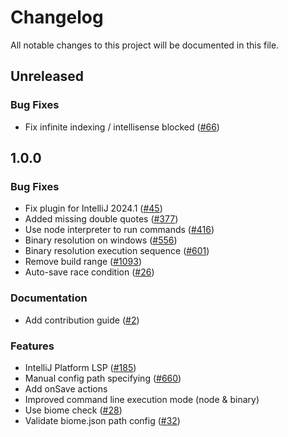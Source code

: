 # Changelog

All notable changes to this project will be documented in this file.

## Unreleased

### Bug Fixes

- Fix infinite indexing / intellisense blocked ([#66](https://github.com/biomejs/biome-intellij/issues/66))

## 1.0.0

### Bug Fixes

- Fix plugin for IntelliJ 2024.1 ([#45](https://github.com/biomejs/biome-intellij/pull/45))
- Added missing double quotes ([#377](https://github.com/biomejs/biome-intellij/pull/377))
- Use node interpreter to run commands ([#416](https://github.com/biomejs/biome-intellij/pull/416))
- Binary resolution on windows ([#556](https://github.com/biomejs/biome-intellij/pull/556))
- Binary resolution execution sequence ([#601](https://github.com/biomejs/biome-intellij/pull/601))
- Remove build range ([#1093](https://github.com/biomejs/biome-intellij/pull/1093))
- Auto-save race condition ([#26](https://github.com/biomejs/biome-intellij/pull/26))

### Documentation

- Add contribution guide ([#2](https://github.com/biomejs/biome-intellij/pull/2))

### Features

- IntelliJ Platform LSP ([#185](https://github.com/biomejs/biome-intellij/pull/185))
- Manual config path specifying ([#660](https://github.com/biomejs/biome-intellij/pull/660))
- Add onSave actions
- Improved command line execution mode (node & binary)
- Use biome check ([#28](https://github.com/biomejs/biome-intellij/pull/28))
- Validate biome.json path config ([#32](https://github.com/biomejs/biome-intellij/pull/32))

